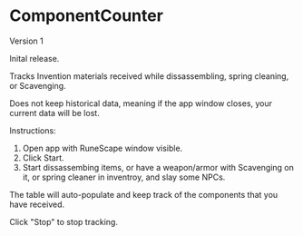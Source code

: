 # ComponentCounter
Version 1

Inital release.

Tracks Invention materials received while dissassembling, spring cleaning, or Scavenging.

Does not keep historical data, meaning if the app window closes, your current data will be lost.

Instructions:
1. Open app with RuneScape window visible.
2. Click Start.
3. Start dissassembing items, or have a weapon/armor with Scavenging on it, or spring cleaner in inventroy, and slay some NPCs.

The table will auto-populate and keep track of the components that you have received.

Click "Stop" to stop tracking.
